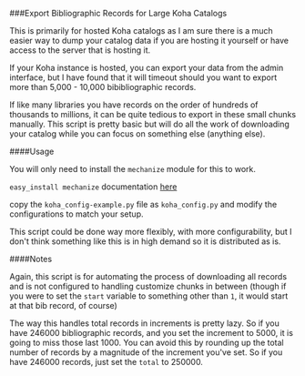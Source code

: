 ###Export Bibliographic Records for Large Koha Catalogs

This is primarily for hosted Koha catalogs as I am sure there is a much easier way to dump your catalog data if you are hosting it yourself or have access to the server that is hosting it. 

If your Koha instance is hosted, you can export your data from the admin interface, but I have found that it will timeout should you want to export more than 5,000 - 10,000 bibibliographic records. 

If like many libraries you have records on the order of hundreds of thousands to millions, it can be quite tedious to export in these small chunks manually. This script is pretty basic but will do all the work of downloading your catalog while you can focus on something else (anything else).

####Usage

You will only need to install the `mechanize` module for this to work.

`easy_install mechanize` documentation [here](http://wwwsearch.sourceforge.net/mechanize/download.html)

copy the `koha_config-example.py` file as `koha_config.py` and modify the configurations to match your setup.

This script could be done way more flexibly, with more configurability, but I don't think something like this is in high demand so it is distributed as is.

####Notes

Again, this script is for automating the process of downloading all records and is not configured to handling customize chunks in between (though if you were to set the `start` variable to something other than `1`, it would start at that bib record, of course)

The way this handles total records in increments is pretty lazy. So if you have 246000 bibliographic records, and you set the increment to 5000, it is going to miss those last 1000. You can avoid this by rounding up the total number of records by a magnitude of the increment you've set. So if you have 246000 records, just set the `total` to 250000.  



